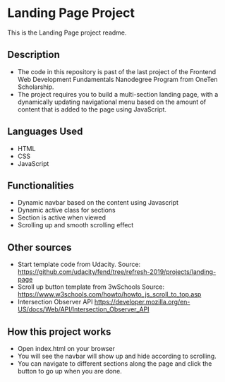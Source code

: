 # Landing Page Project

This is the Landing Page  project readme.

## Description

- The code in this repository is past of the last project of the Frontend Web Development Fundamentals Nanodegree Program from OneTen Scholarship.
- The project requires you to build a multi-section landing page, with a dynamically updating navigational menu based on the amount of content that is added to the page using JavaScript.

## Languages Used

- HTML
- CSS
- JavaScript

## Functionalities

- Dynamic navbar based on the content using Javascript
- Dynamic active class for sections 
- Section is active when viewed
- Scrolling up and smooth scrolling effect


## Other sources

- Start template code from Udacity. Source: https://github.com/udacity/fend/tree/refresh-2019/projects/landing-page
- Scroll up button template from 3wSchools Source: https://www.w3schools.com/howto/howto_js_scroll_to_top.asp
- Intersection Observer API https://developer.mozilla.org/en-US/docs/Web/API/Intersection_Observer_API

## How this project works

- Open index.html on your browser
- You will see the navbar will show up and hide according to scrolling.
- You can navigate to different sections along the page and click the button to go up when you are done.
